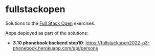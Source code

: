 fullstackopen
===

Solutions to the [Full Stack Open](https://fullstackopen.com/) exercises.

Apps deployed as part of the solutions:
- **3.10 phonebook backend step10**:
    https://fullstackopen2022-p3-phonebook.herokuapp.com/api/persons